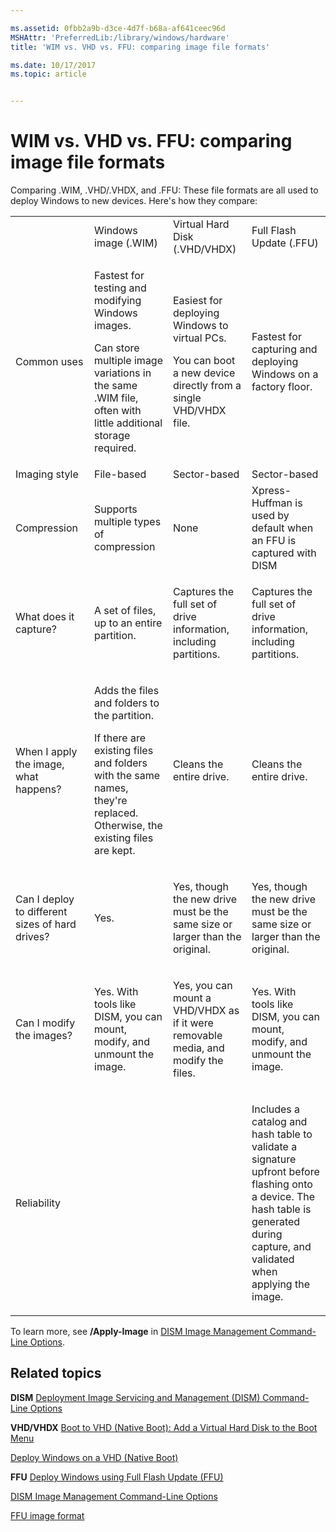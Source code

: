 ```yaml
---

ms.assetid: 0fbb2a9b-d3ce-4d7f-b68a-af641ceec96d
MSHAttr: 'PreferredLib:/library/windows/hardware'
title: 'WIM vs. VHD vs. FFU: comparing image file formats'

ms.date: 10/17/2017
ms.topic: article


---
```


# WIM vs. VHD vs. FFU: comparing image file formats


Comparing .WIM, .VHD/.VHDX, and .FFU: These file formats are all used to deploy Windows to new devices. Here's how they compare:

<table>
<colgroup>
<col width="25%" />
<col width="25%" />
<col width="25%" />
<col width="25%" />
</colgroup>
<tbody>
<tr class="odd">
<td align="left"></td>
<td align="left">Windows image (.WIM)</td>
<td align="left">Virtual Hard Disk (.VHD/VHDX)</td>
<td align="left">Full Flash Update (.FFU)</td>
</tr>
<tr class="even">
<td align="left">Common uses</td>
<td align="left"><p>Fastest for testing and modifying Windows images.</p>
<p>Can store multiple image variations in the same .WIM file, often with little additional storage required.</p></td>
<td align="left"><p>Easiest for deploying Windows to virtual PCs.</p>
<p>You can boot a new device directly from a single VHD/VHDX file.</p></td>
<td align="left"><p>Fastest for capturing and deploying Windows on a factory floor.</p>
</td>
</tr>
<tr class="odd">
<td align="left">Imaging style</td>
<td align="left">File-based</td>
<td align="left">Sector-based</td>
<td align="left">Sector-based</td>
</tr>
<tr class="even">
<td align="left">Compression</td>
<td align="left">Supports multiple types of compression</td>
<td align="left">None</td>
<td align="left">Xpress-Huffman is used by default when an FFU is captured with DISM</td>
</tr>
<tr class="odd">
<td align="left">What does it capture?</td>
<td align="left"><p>A set of files, up to an entire partition.</p></td>
<td align="left"><p>Captures the full set of drive information, including partitions.</p></td>
<td align="left"><p>Captures the full set of drive information, including partitions.</p></td>
</tr>
<tr class="even">
<td align="left">When I apply the image, what happens?</td>
<td align="left"><p>Adds the files and folders to the partition.</p>
<p>If there are existing files and folders with the same names, they&#39;re replaced. Otherwise, the existing files are kept.</p></td>
<td align="left"><p>Cleans the entire drive.</p></td>
<td align="left"><p>Cleans the entire drive.</p></td>
</tr>
<tr class="odd">
<td align="left">Can I deploy to different sizes of hard drives?</td>
<td align="left"><p>Yes.</p></td>
<td align="left"><p>Yes, though the new drive must be the same size or larger than the original.</p></td>
<td align="left"><p>Yes, though the new drive must be the same size or larger than the original.</p></td>
</tr>
<tr class="even">
<td align="left">Can I modify the images?</td>
<td align="left"><p>Yes. With tools like DISM, you can mount, modify, and unmount the image.</p></td>
<td align="left"><p>Yes, you can mount a VHD/VHDX as if it were removable media, and modify the files.</p></td>
<td align="left"><p>Yes. With tools like DISM, you can mount, modify, and unmount the image.</p></td>
</tr>
<tr class="odd">
<td align="left">Reliability</td>
<td align="left"></td>
<td align="left"></td>
<td align="left"><p>Includes a catalog and hash table to validate a signature upfront before flashing onto a device. The hash table is generated during capture, and validated when applying the image.</p></td>
</tr>
</tbody>
</table>

 

To learn more, see **/Apply-Image** in [DISM Image Management Command-Line Options](dism-image-management-command-line-options-s14.md).

## <span id="related_topics"></span>Related topics


**DISM**
[Deployment Image Servicing and Management (DISM) Command-Line Options](deployment-image-servicing-and-management--dism--command-line-options.md)

**VHD/VHDX**
[Boot to VHD (Native Boot): Add a Virtual Hard Disk to the Boot Menu](boot-to-vhd--native-boot--add-a-virtual-hard-disk-to-the-boot-menu.md)

[Deploy Windows on a VHD (Native Boot)](deploy-windows-on-a-vhd--native-boot.md)

**FFU**
[Deploy Windows using Full Flash Update (FFU)](deploy-windows-using-full-flash-update--ffu.md)

[DISM Image Management Command-Line Options](dism-image-management-command-line-options-s14.md)

[FFU image format](../mobile/ffu-image-format.md)

 



